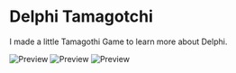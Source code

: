 # Delphi Tamagotchi

I made a little Tamagothi Game to learn more about Delphi.

![Preview](https://github.com/aeAlex/DelphiTamagotchi/tree/master/app/ReadmeImages/MainScreen.PNG)
![Preview](https://github.com/aeAlex/DelphiTamagotchi/tree/master/app/ReadmeImages/GameScreen.PNG)
![Preview](https://github.com/aeAlex/DelphiTamagotchi/tree/master/app/ReadmeImages/DeadScreen.PNG)
